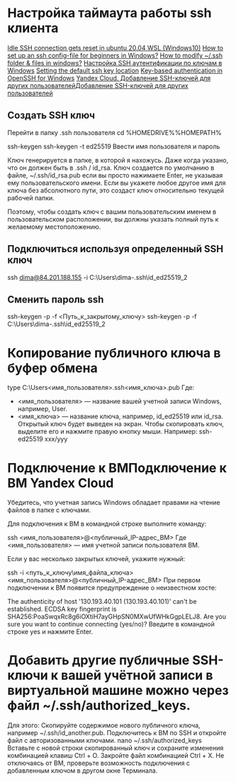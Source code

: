 # Настройка таймаута работы ssh клиента
[Idle SSH connection gets reset in ubuntu 20.04 WSL (Windows10)](https://superuser.com/questions/1591674/idle-ssh-connection-gets-reset-in-ubuntu-20-04-wsl-windows10)
[How to set up an ssh config-file for beginners in Windows?](https://stacktuts.com/how-to-set-up-an-ssh-config-file-for-beginners-in-windows)
[How to modify ~/.ssh folder & files in windows?](https://stackoverflow.com/questions/23064052/how-to-modify-ssh-folder-files-in-windows)
[Настройка SSH аутентификации по ключам в Windows](https://winitpro.ru/index.php/2019/11/13/autentifikaciya-po-ssh-klyucham-v-windows/)
[Setting the default ssh key location](https://stackoverflow.com/questions/84096/setting-the-default-ssh-key-location)
[Key-based authentication in OpenSSH for Windows](https://learn.microsoft.com/en-us/windows-server/administration/openssh/openssh_keymanagement)
[Yandex Cloud. Добавление SSH-ключей для других пользователейДобавление SSH-ключей для других пользователей](https://cloud.yandex.ru/ru/docs/compute/operations/vm-connect/ssh#vm-authorized-keys)

## Создать SSH ключ

Перейти в папку .ssh пользователя
cd %HOMEDRIVE%%HOMEPATH%

ssh-keygen 
ssh-keygen -t ed25519
Ввести имя пользователя и пароль

Ключ генерируется в папке, в которой я нахожусь. Даже когда указано, что он должен быть в .ssh / id_rsa.
Ключ создается по умолчанию в файле, ~/.ssh/id_rsa.pub если вы просто нажимаете Enter, не указывая ему пользовательского имени. Если вы укажете любое другое имя для ключа без абсолютного пути, это создаст ключ относительно текущей рабочей папки.

Поэтому, чтобы создать ключ с вашим пользовательским именем в пользовательском расположении, вы должны указать полный путь к желаемому местоположению.


## Подключиться используя определенный SSH ключ
ssh dima@84.201.188.155 -i C:\Users\dima-\.ssh\id_ed25519_2

## Сменить пароль ssh
ssh-keygen -p -f <Путь_к_закрытому_ключу>
ssh-keygen -p -f C:\Users\dima-\.ssh\id_ed25519_2


# Копирование публичного ключа в буфер обмена

type C:\Users\<имя_пользователя>\.ssh\<имя_ключа>.pub
Где:
- <имя_пользователя> — название вашей учетной записи Windows, например, User.
- <имя_ключа> — название ключа, например, id_ed25519 или id_rsa.
Открытый ключ будет выведен на экран. Чтобы скопировать ключ, выделите его и нажмите правую кнопку мыши. Например: ssh-ed25519 xxx/yyy


# Подключение к ВМПодключение к ВМ Yandex Cloud

Убедитесь, что учетная запись Windows обладает правами на чтение файлов в папке с ключами.

Для подключения к ВМ в командной строке выполните команду:

ssh <имя_пользователя>@<публичный_IP-адрес_ВМ>
Где <имя_пользователя> — имя учетной записи пользователя ВМ.

Если у вас несколько закрытых ключей, укажите нужный:

ssh -i <путь_к_ключу\имя_файла_ключа> <имя_пользователя>@<публичный_IP-адрес_ВМ>
При первом подключении к ВМ появится предупреждение о неизвестном хосте:

The authenticity of host '130.193.40.101 (130.193.40.101)' can't be established.
ECDSA key fingerprint is SHA256:PoaSwqxRc8g6iOXtiH7ayGHpSN0MXwUfWHkGgpLELJ8.
Are you sure you want to continue connecting (yes/no)?
Введите в командной строке yes и нажмите Enter.

# Добавить другие публичные SSH-ключи к вашей учётной записи в виртуальной машине можно через файл ~/.ssh/authorized_keys.

Для этого:
Скопируйте содержимое нового публичного ключа, например ~/.ssh/id_another.pub.
Подключитесь к ВМ по SSH и откройте файл с авторизованными ключами.
nano ~/.ssh/authorized_keys
Вставьте с новой строки скопированный ключ и сохраните изменения комбинацией клавиш Ctrl + O. Закройте файл комбинацией Ctrl + X.
Не отключаясь от ВМ, проверьте возможность подключения с добавленным ключом в другом окне Терминала.
